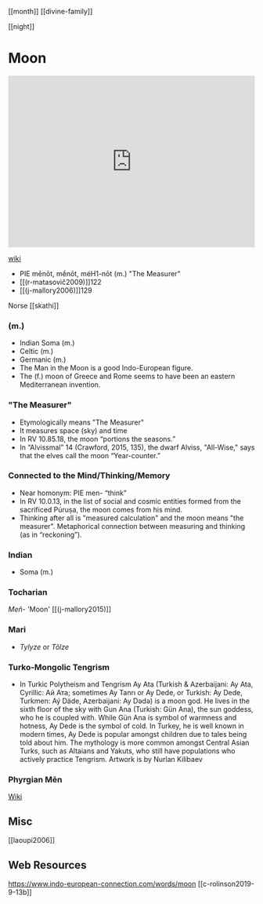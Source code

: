 [[month]]
[[divine-family]]

[[night]]

# Moon

<iframe width="100%" height="350" frameborder="0" allow="accelerometer; autoplay; clipboard-write; encrypted-media; gyroscope; picture-in-picture" allowfullscreen src="https://en.wikipedia.org/wiki/List-of-lunar-deities"></iframe>

[wiki](https://en.wikipedia.org/wiki/List-of-lunar-deities)


- PIE mēnōt, mḗnōt, méH1-nōt (m.) "The Measurer"
- [[(r-matasovič2009)]]122
- [[(j-mallory2006)]]129

Norse [[skathi]]

### (m.)
- Indian Soma (m.)
- Celtic (m.)
- Germanic (m.)
- The Man in the Moon is a good Indo-European figure.
- The (f.) moon of Greece and Rome seems to have been an eastern Mediterranean invention.

### "The Measurer"
- Etymologically means "The Measurer"
- It measures space (sky) and time
- In RV 10.85.18, the moon “portions the seasons.”
- In “Alvissmal” 14 (Crawford, 2015, 135), the dwarf Alviss, "All-Wise," says that the elves call the moon “Year-counter.”

### Connected to the Mind/Thinking/Memory
- Near homonym: PIE men- “think"
- In RV 10.0.13, in the list of social and cosmic entities formed from the sacrificed Púruṣa, the moon comes from his mind.
- Thinking after all is "measured calculation" and the moon means "the measurer". Metaphorical connection between measuring and thinking (as in “reckoning”).
### Indian
- Soma (m.)


### Tocharian
   *Meñ-* 'Moon' [[(j-mallory2015)]]

### Mari 
- *Tylyze* or *Tõlze*


### Turko-Mongolic Tengrism
- In Turkic Polytheism and Tengrism Ay Ata (Turkish & Azerbaijani: Ay Ata, Cyrillic: Ай Ата; sometimes Ay Tanrı or Ay Dede, or Turkish: Ay Dede, Turkmen: Aý Däde, Azerbaijani: Ay Dədə) is a moon god. He lives in the sixth floor of the sky with Gun Ana (Turkish: Gün Ana), the sun goddess, who he is coupled with. While Gün Ana is symbol of warmness and hotness, Ay Dede is the symbol of cold. In Turkey, he is well known in modern times, Ay Dede is popular amongst children due to tales being told about him. The mythology is more common amongst Central Asian Turks, such as Altaians and Yakuts, who still have populations who actively practice Tengrism. Artwork is by Nurlan Kilibaev



### Phyrgian Mēn
[Wiki](https://en.wikipedia.org/wiki/Men-(deity))


## Misc
[[laoupi2006]]

## Web Resources
https://www.indo-european-connection.com/words/moon
[[c-rolinson2019-9-13b]]